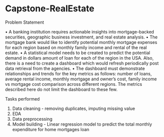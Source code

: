 # Capstone-RealEstate

Problem Statement
 
•	A banking institution requires actionable insights into mortgage-backed securities, geographic business investment, and real estate analysis. 
•	The mortgage bank would like to identify potential monthly mortgage expenses for each region based on monthly family income and rental of the real estate.
•	A statistical model needs to be created to predict the potential demand in dollars amount of loan for each of the region in the USA. 
  Also, there is a need to create a dashboard which would refresh periodically post data retrieval from the agencies.
•	The dashboard must demonstrate relationships and trends for the key metrics as follows: number of loans, average rental income, monthly mortgage and 
  owner’s cost, family income vs mortgage cost comparison across different regions. The metrics described here do not limit the dashboard to these few.
  
 Tasks performed
 
 1. Data cleaning - removing duplicates, imputing missing value
 2. EDA 
 3. Data preprocessing
 4. Model building - Linear regression model to predict the total monthly expenditure for home mortgages loan
